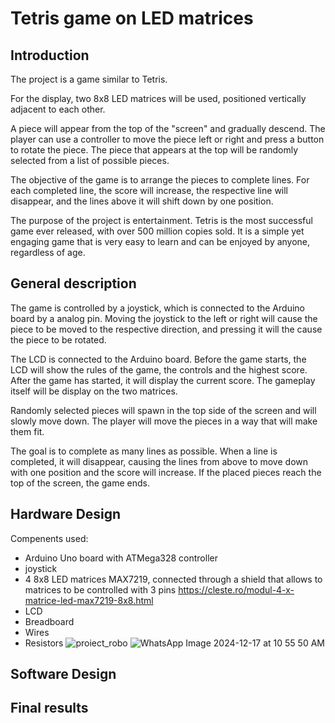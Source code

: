 # Tetris game on LED matrices

## Introduction

The project is a game similar to Tetris. 

For the display, two 8x8 LED matrices will be used, positioned vertically adjacent to each other. 

A piece will appear from the top of the "screen" and gradually descend. The player can use a controller to move the piece left or right and press a button to rotate the piece. The piece that appears at the top will be randomly selected from a list of possible pieces. 

The objective of the game is to arrange the pieces to complete lines. For each completed line, the score will increase, the respective line will disappear, and the lines above it will shift down by one position.

The purpose of the project is entertainment. Tetris is the most successful game ever released, with over 500 million copies sold. It is a simple yet engaging game that is very easy to learn and can be enjoyed by anyone, regardless of age.

## General description
The game is controlled by a joystick, which is connected to the Arduino board by a analog pin. Moving the joystick to the left or right will cause the piece to be moved to the respective direction, and pressing it will the cause the piece to be rotated. 

The LCD is connected to the Arduino board. Before the game starts, the LCD will show the rules of the game, the controls and the highest score. After the game has started, it will display the current score. The gameplay itself will be display on the two matrices. 

Randomly selected pieces will spawn in the top side of the screen and will slowly move down. The player will move the pieces in a way that will make them fit. 

The goal is to complete as many lines as possible. When a line is completed, it will disappear, causing the lines from above to move down with one position and the score will increase. If the placed pieces reach the top of the screen, the game ends.

## Hardware Design
 Compenents used:
 - Arduino Uno board with ATMega328 controller
 - joystick
 - 4 8x8 LED matrices MAX7219, connected through a shield that allows to matrices to be controlled with 3 pins https://cleste.ro/modul-4-x-matrice-led-max7219-8x8.html
 - LCD
 - Breadboard
 - Wires
 - Resistors
![proiect_robo](https://github.com/user-attachments/assets/05a782c5-34b4-4b0b-8fc2-ab796ee68ff7)
![WhatsApp Image 2024-12-17 at 10 55 50 AM](https://github.com/user-attachments/assets/ca034c7b-ca3a-4e60-8c38-cafaced2c091)

## Software Design

## Final results
